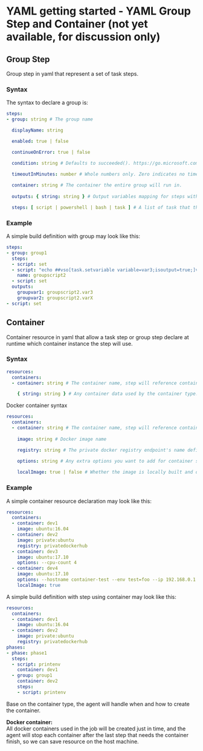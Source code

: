 
# YAML getting started - YAML Group Step and Container (not yet available, for discussion only) 

## Group Step

Group step in yaml that represent a set of task steps.

### Syntax

The syntax to declare a group is:

```yaml
steps:
- group: string # The group name

  displayName: string

  enabled: true | false

  continueOnError: true | false

  condition: string # Defaults to succeeded(). https://go.microsoft.com/fwlink/?linkid=842996

  timeoutInMinutes: number # Whole numbers only. Zero indicates no timeout.
  
  container: string # The container the entire group will run in.
  
  outputs: { string: string } # Output variables mapping for steps within the group, output variables from task in the group wouldn't flow automatically, declare is required. 

  steps: [ script | powershell | bash | task ] # A list of task that this group contains
```

### Example

A simple build definition with group may look like this:

```yml
steps:
- group: group1
  steps:
  - script: set
  - script: "echo ##vso[task.setvariable variable=var3;isoutput=true;]value3"
    name: groupscript2
  - script: set
  outputs: 
    groupvar1: groupscript2.var3
    groupvar2: groupscript2.varX
- script: set    
```
 
## Container

Container resource in yaml that allow a task step or group step declare at runtime which container instance the step will use.

### Syntax

```yaml
resources:
  containers:
  - container: string # The container name, step will reference container by name.

    { string: string } # Any container data used by the container type.
```

Docker container syntax
```yaml
resources:
  containers:
  - container: string # The container name, step will reference container by name.    
    
    image: string # Docker image name

    registry: string # The private docker registry endpoint's name defined in VSTS

    options: string # Any extra options you want to add for container startup.
    
    localImage: true | false # Whether the image is locally built and don't pull from docker registry
```

### Example

A simple container resource declaration may look like this:

```yaml
resources:
  containers:
  - container: dev1
    image: ubuntu:16.04
  - container: dev2
    image: private:ubuntu
    registry: privatedockerhub
  - container: dev3
    image: ubuntu:17.10
    options: --cpu-count 4
  - container: dev4
    image: ubuntu:17.10
    options: --hostname container-test --env test=foo --ip 192.168.0.1
    localImage: true
```

A simple build definition with step using container may look like this:

```yaml
resources:
  containers:
  - container: dev1
    image: ubuntu:16.04
  - container: dev2
    image: private:ubuntu
    registry: privatedockerhub
phases:
- phase: phase1
  steps:
  - script: printenv
    container: dev1
  - group: group1
    container: dev2  
    steps:
    - script: printenv
```

Base on the container type, the agent will handle when and how to create the container.  

**Docker container:**  
All docker containers used in the job will be created just in time, and the agent will stop each container after the last step that needs the container finish, so we can save resource on the host machine.
